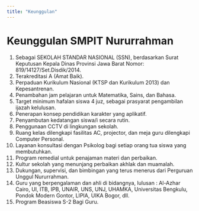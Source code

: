 ```yaml
---
title: "Keunggulan"
---
```


# Keunggulan SMPIT Nururrahman

1. Sebagai SEKOLAH STANDAR NASIONAL (SSN), berdasarkan Surat Keputusan Kepala Dinas Provinsi Jawa Barat Nomor: 819/14127/Set.Disdik/2014.
2. Terakreditasi A (Amat Baik).
3. Perpaduan Kurikulum Nasional (KTSP dan Kurikulum 2013) dan Kepesantrenan.
4. Penambahan jam pelajaran untuk Matematika, Sains, dan Bahasa.
5. Target minimum hafalan siswa 4 juz, sebagai prasyarat pengambilan ijazah kelulusan.
6. Penerapan konsep pendidikan karakter yang aplikatif.
7. Penyambutan kedatangan siswa/i secara rutin.
8. Penggunaan CCTV di lingkungan sekolah.
9. Ruang kelas dilengkapi fasilitas AC, projector, dan meja guru dilengkapi Computer Personal.
10. Layanan konsultasi dengan Psikolog bagi setiap orang tua siswa yang membutuhkan.
11. Program remedial untuk penajaman materi dan perbaikan.
12. Kultur sekolah yang menunjang perbaikan akhlak dan muamalah.
13. Dukungan, supervisi, dan bimbingan yang terus menerus dari Perguruan Unggul Nururrahman.
14. Guru yang berpengalaman dan ahli di bidangnya, lulusan : Al-Azhar Cairo, UI, ITB, IPB, UNAIR, UNS, UNJ, UHAMKA, Universitas Bengkulu, Pondok Modern Gontor, LIPIA, UIKA Bogor, dll.
15. Program Beasiswa S-2 Bagi Guru.
